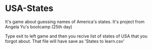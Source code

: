 # USA-States
It's game about guessing names of America's states. It's project from Angela Yu's bootcamp (25th day)

Type exit to left game and then you recive list of states of USA that you forgot about. That file will have save as  'States to learn.csv'
